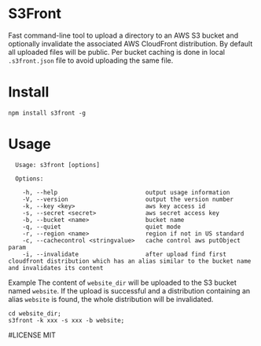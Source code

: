 S3Front
=======
Fast command-line tool to upload a directory to an AWS S3 bucket and optionally invalidate the associated AWS CloudFront distribution. By default all uploaded files will be public. Per bucket caching is done in local `.s3front.json` file to avoid uploading the same file.

# Install
```
npm install s3front -g
```

# Usage
```
  Usage: s3front [options]

  Options:

    -h, --help                         output usage information
    -V, --version                      output the version number
    -k, --key <key>                    aws key access id
    -s, --secret <secret>              aws secret access key
    -b, --bucket <name>                bucket name
    -q, --quiet                        quiet mode
    -r, --region <name>                region if not in US standard
    -c, --cachecontrol <stringvalue>   cache control aws putObject param
    -i, --invalidate                   after upload find first cloudfront distribution which has an alias similar to the bucket name and invalidates its content
```

 Example
The content of `website_dir` will be uploaded to the S3 bucket named `website`.
If the upload is successful and a distribution containing an alias `website` is found, the whole distribution will be invalidated.
```
cd website_dir;
s3front -k xxx -s xxx -b website;
```

#LICENSE
MIT

